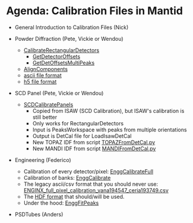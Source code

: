 Agenda:  Calibration Files in Mantid
=========

* General Introduction to Calibration Files (Nick)

* Powder Diffraction (Pete, Vickie or Wendou)
  * [CalibrateRectangularDetectors](http://docs.mantidproject.org/nightly/algorithms/CalibrateRectangularDetectors-v1.html)
    * [GetDetectorOffsets](http://docs.mantidproject.org/nightly/algorithms/GetDetectorOffsets-v1.html)
    * [GetDetOffsetsMultiPeaks](http://docs.mantidproject.org/nightly/algorithms/GetDetOffsetsMultiPeaks-v1.html)
  * [AlignComponents](https://github.com/mantidproject/mantid/blob/master/docs/source/algorithms/AlignComponents-v1.rst)
  * [ascii file format](http://docs.mantidproject.org/nightly/algorithms/LoadCalFile-v1.html)
  * [h5 file format](http://docs.mantidproject.org/nightly/concepts/DiffractionCalibrationWorkspace.html)

* SCD Panel (Pete, Vickie or Wendou)
  * [SCDCalibratePanels](http://docs.mantidproject.org/nightly/algorithms/SCDCalibratePanels-v1.html)
    * Copied from ISAW (SCD Calibration), but ISAW's calibration is still better
    * Only works for RectangularDetectors
    * Input is PeaksWorkspace with peaks from multiple orientations
    * Output is DetCal file for LoadIsawDetCal
    * New TOPAZ IDF from script [TOPAZFromDetCal.py](https://github.com/mantidproject/mantidgeometry/blob/master/TOPAZ/TOPAZFromDetCal.py)
    * New MANDI IDF from script [MANDIFromDetCal.py](https://github.com/mantidproject/mantidgeometry/blob/master/MANDI/MANDIFromDetCal.py)
  
* Engineering (Federico)
  * Calibration of every detector/pixel: [EnggCalibrateFull](http://docs.mantidproject.org/nightly/algorithms/EnggCalibrateFull-v1.html)
  * Calibration of banks: [EnggCalibrate](http://docs.mantidproject.org/nightly/algorithms/EnggCalibrate-v1.html)
  *  The legacy ascii/csv format that you should never use: [ENGINX_full_pixel_calibration_vana194547_ceria193749.csv](https://github.com/mantidproject/mantid/blob/master/scripts/Engineering/calib/ENGINX_full_pixel_calibration_vana194547_ceria193749.csv)
  *  The [HDF format](http://docs.mantidproject.org/nightly/concepts/DiffractionCalibrationWorkspace.html) that should/will be used.
  *  Under the hood: [EnggFitPeaks](http://docs.mantidproject.org/nightly/algorithms/EnggFitPeaks-v1.html)

* PSDTubes (Anders)
